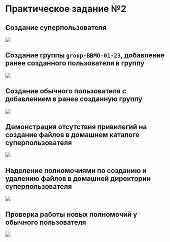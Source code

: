 # Практическое задание №2

## Создание суперпользователя

![](./screenshots/create-superuser.png)

## Создание группы `group-BBMO-01-23`, добавление ранее созданного пользователя в группу

![](screenshots/add-group.png)

## Создание обычного пользователя с добавлением в ранее созданную группу

![](screenshots/create-user.png)

## Демонстрация отсутствия привилегий на создание файлов в домашнем каталоге суперпользователя

![](screenshots/cant-do-shit.png)

## Наделение полномочиями по созданию и удалению файлов в домашней директории суперпользователя

![](screenshots/chmod.png)

## Проверка работы новых полномочий у обычного пользователя

![](screenshots/new-perms.png)